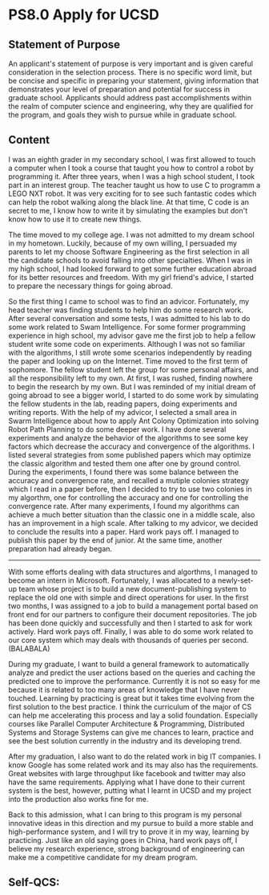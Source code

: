 # PS8.0 Apply for UCSD

## Statement of Purpose

An applicant's statement of purpose is very important and is given careful consideration in the selection process. There is no specific word limit, but be concise and specific in preparing your statement, giving information that demonstrates your level of preparation and potential for success in graduate school. Applicants should address past accomplishments within the realm of computer science and engineering, why they are qualified for the program, and goals they wish to pursue while in graduate school.

## Content

I was an eighth grader in my secondary school, I was first allowed to touch a computer when I took a course that taught you how to control a robot by programming it. After three years, when I was a high school student, I took part in an interest group. The teacher taught us how to use C to programm a LEGO NXT robot. It was very exciting for to see such fantastic codes which can help the robot walking along the black line. At that time, C code is an secret to me, I know how to write it by simulating the examples but don't know how to use it to create new things.

The time moved to my college age. I was not admitted to my dream school in my hometown. Luckily, because of my own willing, I persuaded my parents to let my choose Software Engineering as the first selection in all the candidate schools to avoid falling into other specialties. When I was in my high school, I had looked forward to get some further education abroad for its better resources and freedom. With my girl friend's advice, I started to prepare the necessary things for going abroad.

So the first thing I came to school was to find an advicor. Fortunately, my head teacher was finding students to help him do some research work. After several conversation and some tests, I was admitted to his lab to do some work related to Swam Intelligence. For some former programming experience in high school, my advisor gave me the first job to help a fellow student write some code on experiments. Although I was not so familiar with the algorithms, I still wrote some scenarios independently by reading the paper and looking up on the Internet. Time moved to the first term of sophomore. The fellow student left the group for some personal affairs, and all the responsibility left to my own. At first, I was rushed, finding nowhere to begin the research by my own. But I was reminded of my initial dream of going abroad to see a bigger world, I started to do some work by simulating the fellow students in the lab, reading papers, doing experiments and writing reports. With the help of my advicor, I selected a small area in Swarm Intelligence about how to apply Ant Colony Optimization into solving Robot Path Planning to do some deeper work. I have done several experiments and analyze the behavior of the algorithms to see some key factors which decrease the accuracy and convergence of the algorithms. I listed several strategies from some published papers which may optimize the classic algorithm and tested them one after one by ground control. During the experiments, I found  there was some balance between the accuracy and convergence rate, and recalled a mutiple colonies strategy which I read in a paper before, then I decided to try to use two colonies in my algorthm, one for controlling the accuracy and one for controlling the convergence rate. After many experiments, I found my algorithms can achieve a much better situation than the classic one in a middle scale, also has an improvement in a high scale. After talking to my advicor, we decided to conclude the results into a paper. Hard work pays off. I managed to publish this paper by the end of junior. At the same time, another preparation had already began.

----

With some efforts dealing with data structures and algorthms, I managed to become an intern in Microsoft. Fortunately, I was allocated to a newly-set-up team whose project is to build a new document-publishing system to replace the old one with simple and direct operations for user. In the first two months, I was assigned to a job to build a management portal based on front end for our partners to configure their document repositories. The job has been done quickly and successfully and then I started to ask for work actively. Hard work pays off. Finally, I was able to do some work related to our core system which may deals with thousands of queries per second. (BALABALA)

During my graduate, I want to build a general framework to automatically analyze and predict the user actions based on the queries and caching the predicted one to improve the performance. Currently it is not so easy for me because it is related to too many areas of knowledge that I have never touched. Learning by practicing is great but it takes time evolving from the first solution to the best practice. I think the curriculum of the major of CS can help me accelerating this process and lay a solid foundation. Especially courses like Parallel Computer Architecture & Programming, Distributed Systems and Storage Systems can give me chances to learn, practice and see the best solution currently in the industry and its developing trend.

After my graduation, I also want to do the related work in big IT companies. I know Google has some related work and its may also has the requirements. Great websites with large throughput like facebook and twitter may also have the same requirements. Applying what I have done to their current system is the best, however, putting what I learnt in UCSD and my project into the production also works fine for me.

Back to this admission, what I can bring to this program is my personal innovative ideas in this direction and my pursue to build a more stable and high-performance system, and I will try to prove it in my way, learning by practicing. Just like an old saying goes in China, hard work pays off, I believe my research experience, strong background of engineering can make me a competitive candidate for my dream program.

## Self-QCS:
